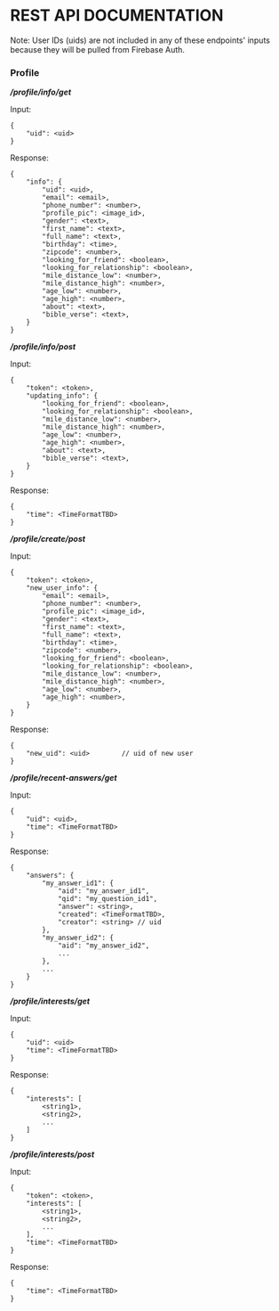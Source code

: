 # REST API DOCUMENTATION


Note: User IDs (uids) are not included in any of these endpoints' inputs because they will be pulled from Firebase Auth.

### Profile

***/profile/info/get***

Input:

```
{
    "uid": <uid>
}
```

Response: 

```
{
    "info": {
        "uid": <uid>,
        "email": <email>,
        "phone_number": <number>,
        "profile_pic": <image_id>,
        "gender": <text>,
        "first_name": <text>,
        "full_name": <text>,
        "birthday": <time>,
        "zipcode": <number>,
        "looking_for_friend": <boolean>,
        "looking_for_relationship": <boolean>,
        "mile_distance_low": <number>,
        "mile_distance_high": <number>,
        "age_low": <number>,
        "age_high": <number>,
        "about": <text>,
        "bible_verse": <text>,
    }
}
```

***/profile/info/post***

Input:

```
{
    "token": <token>,
    "updating_info": {
        "looking_for_friend": <boolean>,
        "looking_for_relationship": <boolean>,
        "mile_distance_low": <number>,
        "mile_distance_high": <number>,
        "age_low": <number>,
        "age_high": <number>,
        "about": <text>,
        "bible_verse": <text>,
    }
}
```

Response: 

```
{
    "time": <TimeFormatTBD>
}
```

***/profile/create/post***

Input:

```
{
    "token": <token>,
    "new_user_info": { 
        "email": <email>,
        "phone_number": <number>,
        "profile_pic": <image_id>,
        "gender": <text>,
        "first_name": <text>,
        "full_name": <text>,
        "birthday": <time>,
        "zipcode": <number>,
        "looking_for_friend": <boolean>,
        "looking_for_relationship": <boolean>,
        "mile_distance_low": <number>,
        "mile_distance_high": <number>,
        "age_low": <number>,
        "age_high": <number>,
    }
}
```

Response: 

```
{
    "new_uid": <uid>        // uid of new user
}
```

***/profile/recent-answers/get***

Input:

```
{
    "uid": <uid>,
    "time": <TimeFormatTBD>
}
```

Response: 

```
{
    "answers": {
        "my_answer_id1": {
            "aid": "my_answer_id1", 
            "qid": "my_question_id1",
            "answer": <string>,
            "created": <TimeFormatTBD>,
            "creator": <string> // uid
        }, 
        "my_answer_id2": {
            "aid": "my_answer_id2", 
            ...
        }, 
        ...
    }
}
```

***/profile/interests/get***

Input:

```
{
    "uid": <uid>
    "time": <TimeFormatTBD>
}
```

Response: 

```
{
    "interests": [
        <string1>,
        <string2>,
        ...
    ]
}
```

***/profile/interests/post***

Input:

```
{
    "token": <token>,
    "interests": [
        <string1>,
        <string2>,
        ...
    ],
    "time": <TimeFormatTBD>
}
```

Response: 

```
{
    "time": <TimeFormatTBD>
}
```
